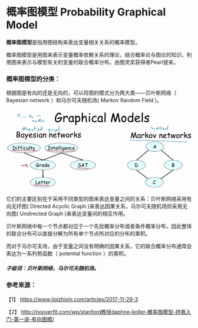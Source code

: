 # 概率图模型 Probability Graphical Model

**概率图模型**是指用图结构来表达变量相关关系的概率模型。

概率图模型是用图来表示变量概率依赖关系的理论，结合概率论与图论的知识，利用图来表示与模型有关的变量的联合概率分布。由图灵奖获得者Pearl提来。
 

### 概率图模型的分类：

根据图是有向的还是无向的，可以将图的模式分为两大类——贝叶斯网络（  Bayesian network ）和马尔可夫随机场( Markov Random Field )。


![](概率图模型.png)


它们的主要区别在于采用不同类型的图来表达变量之间的关系：贝叶斯网络采用有向无环图( Directed Acyclic Graph )来表达因果关系，马尔可夫随机场则采用无向图( Undirected Graph )来表达变量间的相互作用。

贝叶斯网络中每一个节点都对应于一个先验概率分布或者条件概率分布，因此整体的联合分布可以直接分解为所有单个节点所对应的分布的乘积。

而对于马尔可夫场，由于变量之间没有明确的因果关系，它的联合概率分布通常会表达为一系列势函数（ potential function ）的乘积。


##### 子级词：贝叶斯网络，马尔可夫随机场。

### 参考来源：

【1】  https://www.jiqizhixin.com/articles/2017-11-29-3 
  
【2】  http://nooverfit.com/wp/stanford教授daphne-koller-概率图模型-终极入门-第一讲-有向图模/


